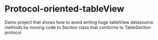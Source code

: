 # Protocol-oriented-tableView

Demo project that shows how to avoid writing huge tableView datasource methods by moving code to Section class that conforms to TableSection protocol
